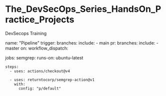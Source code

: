 # The_DevSecOps_Series_HandsOn_Practice_Projects
DevSecops Training

name: "Pipeline"
trigger:
  branches:
    include:
      - main
pr:
  branches:
    include:
      - master
on:
  workflow_dispatch:

jobs:
  semgrep:
    runs-on: ubuntu-latest

    steps:
      - uses: actions/checkout@v4

      - uses: returntocorp/semgrep-action@v1
        with:
          config: "p/default" 